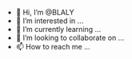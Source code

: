 - 👋 Hi, I’m @BLALY
- 👀 I’m interested in ...
- 🌱 I’m currently learning ...
- 💞️ I’m looking to collaborate on ...
- 📫 How to reach me ...

<!---
BLALY/BLALY is a ✨ special ✨ repository because its `README.md` (this file) appears on your GitHub profile.
You can click the Preview link to take a look at your changes.
--->

